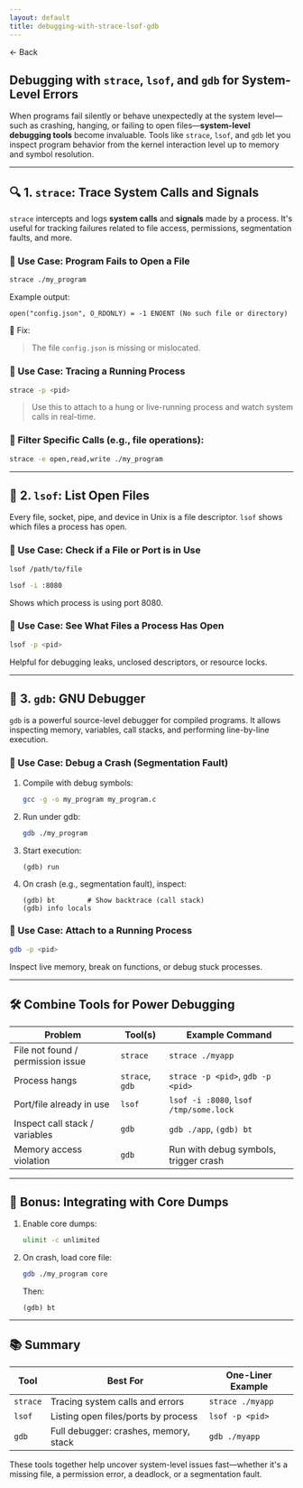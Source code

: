 ```yaml
---
layout: default
title: debugging-with-strace-lsof-gdb
---
```


<a href="https://anish7600.github.io/technical-writeups" style="text-decoration: none;">← Back</a>


## Debugging with `strace`, `lsof`, and `gdb` for System-Level Errors

When programs fail silently or behave unexpectedly at the system level—such as crashing, hanging, or failing to open files—**system-level debugging tools** become invaluable. Tools like `strace`, `lsof`, and `gdb` let you inspect program behavior from the kernel interaction level up to memory and symbol resolution.

---

## 🔍 1. `strace`: Trace System Calls and Signals

`strace` intercepts and logs **system calls** and **signals** made by a process. It's useful for tracking failures related to file access, permissions, segmentation faults, and more.

### 🧪 Use Case: Program Fails to Open a File

```bash
strace ./my_program
```

Example output:

```
open("config.json", O_RDONLY) = -1 ENOENT (No such file or directory)
```

🔧 Fix:

> The file `config.json` is missing or mislocated.

### 🧪 Use Case: Tracing a Running Process

```bash
strace -p <pid>
```

> Use this to attach to a hung or live-running process and watch system calls in real-time.

### 🎯 Filter Specific Calls (e.g., file operations):

```bash
strace -e open,read,write ./my_program
```

---

## 🔗 2. `lsof`: List Open Files

Every file, socket, pipe, and device in Unix is a file descriptor. `lsof` shows which files a process has open.

### 🧪 Use Case: Check if a File or Port is in Use

```bash
lsof /path/to/file
```

```bash
lsof -i :8080
```

Shows which process is using port 8080.

### 🧪 Use Case: See What Files a Process Has Open

```bash
lsof -p <pid>
```

Helpful for debugging leaks, unclosed descriptors, or resource locks.

---

## 🧠 3. `gdb`: GNU Debugger

`gdb` is a powerful source-level debugger for compiled programs. It allows inspecting memory, variables, call stacks, and performing line-by-line execution.

### 🧪 Use Case: Debug a Crash (Segmentation Fault)

1. Compile with debug symbols:

   ```bash
   gcc -g -o my_program my_program.c
   ```

2. Run under gdb:

   ```bash
   gdb ./my_program
   ```

3. Start execution:

   ```
   (gdb) run
   ```

4. On crash (e.g., segmentation fault), inspect:

   ```
   (gdb) bt        # Show backtrace (call stack)
   (gdb) info locals
   ```

### 🧪 Use Case: Attach to a Running Process

```bash
gdb -p <pid>
```

Inspect live memory, break on functions, or debug stuck processes.

---

## 🛠 Combine Tools for Power Debugging

| Problem                           | Tool(s)         | Example Command                        |
| --------------------------------- | --------------- | -------------------------------------- |
| File not found / permission issue | `strace`        | `strace ./myapp`                       |
| Process hangs                     | `strace`, `gdb` | `strace -p <pid>`, `gdb -p <pid>`      |
| Port/file already in use          | `lsof`          | `lsof -i :8080`, `lsof /tmp/some.lock` |
| Inspect call stack / variables    | `gdb`           | `gdb ./app`, `(gdb) bt`                |
| Memory access violation           | `gdb`           | Run with debug symbols, trigger crash  |

---

## 🧩 Bonus: Integrating with Core Dumps

1. Enable core dumps:

   ```bash
   ulimit -c unlimited
   ```

2. On crash, load core file:

   ```bash
   gdb ./my_program core
   ```

   Then:

   ```
   (gdb) bt
   ```

---

## 📚 Summary

| Tool     | Best For                              | One-Liner Example |
| -------- | ------------------------------------- | ----------------- |
| `strace` | Tracing system calls and errors       | `strace ./myapp`  |
| `lsof`   | Listing open files/ports by process   | `lsof -p <pid>`   |
| `gdb`    | Full debugger: crashes, memory, stack | `gdb ./myapp`     |

These tools together help uncover system-level issues fast—whether it's a missing file, a permission error, a deadlock, or a segmentation fault.
